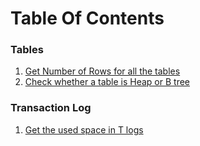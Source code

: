 # Table Of Contents
### Tables 
1. [Get Number of Rows for all the tables](/SqlServer/TableRelatedQueries.md/#Get-Number-of-Rows-for-all-the-tables)
2. [Check whether a table is Heap or B tree](SqlServer/TableRelatedQueries.md/#Check-whether-a-table-is-Heap-or-B-tree)

### Transaction Log
1. [Get the used space in T logs](SqlServer/TransactionLogQueries.md/#Get-the-used-space-in-T-logs)
